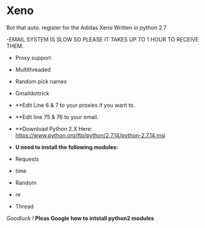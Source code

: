 # Xeno
Bot that auto. register for the Adidas Xeno Written in python 2.7

-EMAIL SYSTEM IS SLOW SO PLEASE IT TAKES UP TO 1 HOUR TO RECEIVE THEM.

- Proxy support
- Multithreaded
- Random pick names
- Gmaildottrick

- **Edit Line 6 & 7 to your proxies if you want to.
- **Edit line 75 & 76 to your email.


- **Download Python 2.X Here: https://www.python.org/ftp/python/2.7.14/python-2.7.14.msi
- **U need to install the following modules:**

* Requests

* time

* Random

* re

* Thread

_Goodluck !_
**Pleas Google how to intstall python2 modules**
